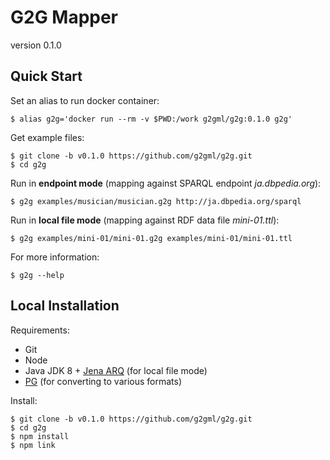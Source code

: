# G2G Mapper

version 0.1.0

## Quick Start

Set an alias to run docker container:

    $ alias g2g='docker run --rm -v $PWD:/work g2gml/g2g:0.1.0 g2g'

Get example files:

    $ git clone -b v0.1.0 https://github.com/g2gml/g2g.git
    $ cd g2g

Run in **endpoint mode** (mapping against SPARQL endpoint *ja.dbpedia.org*):

    $ g2g examples/musician/musician.g2g http://ja.dbpedia.org/sparql

Run in **local file mode** (mapping against RDF data file *mini-01.ttl*):

    $ g2g examples/mini-01/mini-01.g2g examples/mini-01/mini-01.ttl

For more information:

    $ g2g --help

## Local Installation

Requirements:

* Git
* Node
* Java JDK 8 + [Jena ARQ](https://jena.apache.org/documentation/query/index.html) (for local file mode)
* [PG](https://github.com/g2gml/pg) (for converting to various formats)

Install:

    $ git clone -b v0.1.0 https://github.com/g2gml/g2g.git
    $ cd g2g
    $ npm install
    $ npm link
